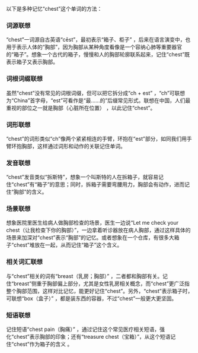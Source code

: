 以下是多种记忆“chest”这个单词的方法：

### 词源联想
“chest”一词源自古英语“cēst”，最初表示“箱子、柜子” ，后来在语言演变中，也用于表示人体的“胸部”，因为胸部从某种角度看像是一个容纳心肺等重要器官的“箱子”。想象一个古代的箱子，慢慢和人的胸部轮廓联系起来，记住“chest”既表示箱子又表示胸部。

### 词根词缀联想
虽然“chest”没有常见的词根词缀，但可以把它拆分成“ch + est” ，“ch”可联想为“China”首字母，“est”可看作是“最……的”后缀常见形式。联想在中国，人们最重视的部位之一就是胸部（心脏所在位置） ，以此记住“chest”。

### 词形联想
“chest”的词形类似“ch”像两个紧紧相连的手臂，环抱在“est”部分，如同我们用手臂环抱胸部，这样通过词形和动作的关联记住单词。

### 发音联想
“chest”发音类似“拆斯特”，想象一个叫斯特的人在拆箱子，就容易记住“chest”有“箱子”的意思；同时，拆箱子需要弯腰用力，胸部会有动作，进而记住“胸部”的含义。

### 场景联想
想象医院里医生给病人做胸部检查的场景，医生一边说“Let me check your chest（让我检查下你的胸部）”，一边拿着听诊器放在病人胸部，通过这样具体的场景来加深对“chest”表示“胸部”的记忆。或者想象在一个仓库，有很多大箱子“chest”堆放在一起，从而记住“箱子”这个含义。

### 相关词汇联想
与“chest”相关的词有“breast（乳房；胸部）” ，二者都和胸部有关。记住“breast”侧重于胸部偏上部分，尤其是女性乳房相关概念，而“chest”更广泛指整个胸部范围，这样对比记忆，能更好记住“chest”。另外，“chest”表示箱子时，可联想“box（盒子）” ，都是装东西的容器，不过“chest”一般更大更坚固。

### 短语联想
记住短语“chest pain（胸痛）” ，通过记住这个常见医疗相关短语，强化“chest”表示胸部的印象；还有“treasure chest（宝箱）”，从这个短语记住“chest”作为箱子的含义 。 